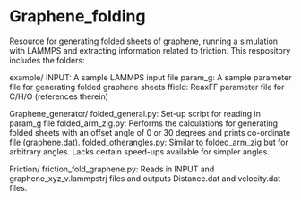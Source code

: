 # Graphene_folding
Resource for generating folded sheets of graphene, running a simulation with LAMMPS and extracting information related to friction.
This respository includes the folders:

example/
INPUT: A sample LAMMPS input file
param_g: A sample parameter file for generating folded graphene sheets
ffield: ReaxFF parameter file for C/H/O (references therein)

Graphene_generator/
folded_general.py: Set-up script for reading in param_g file
folded_arm_zig.py: Performs the calculations for generating folded sheets with an offset angle of 0 or 30 degrees and prints co-ordinate file (graphene.dat).
folded_otherangles.py: Similar to folded_arm_zig but for arbitrary angles. Lacks certain speed-ups available for simpler angles.

Friction/
friction_fold_graphene.py: Reads in INPUT and graphene_xyz_v.lammpstrj files and outputs Distance.dat and velocity.dat files.
